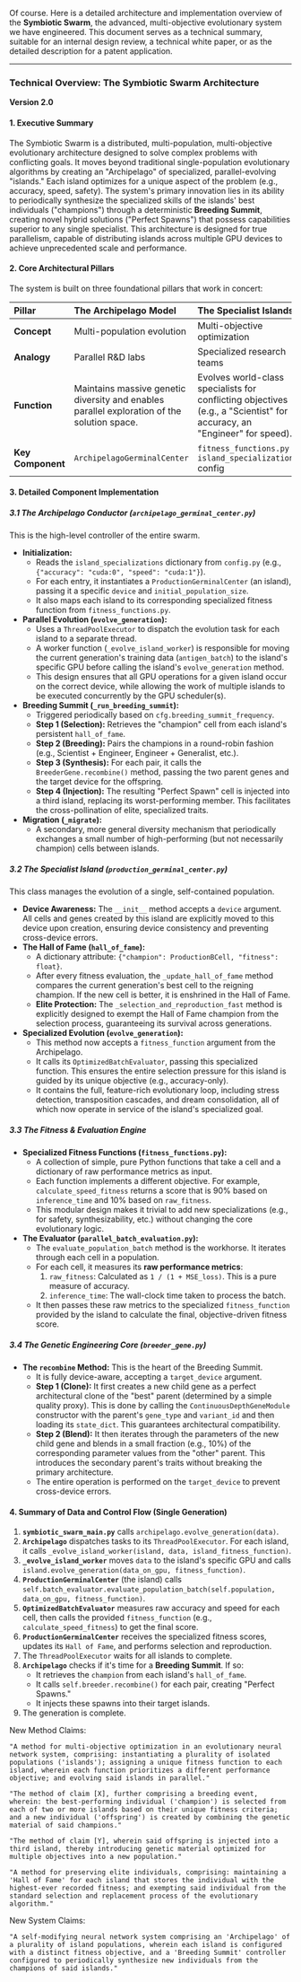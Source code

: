 Of course. Here is a detailed architecture and implementation overview of the **Symbiotic Swarm**, the advanced, multi-objective evolutionary system we have engineered. This document serves as a technical summary, suitable for an internal design review, a technical white paper, or as the detailed description for a patent application.

---

### **Technical Overview: The Symbiotic Swarm Architecture**

**Version 2.0**

#### **1. Executive Summary**

The Symbiotic Swarm is a distributed, multi-population, multi-objective evolutionary architecture designed to solve complex problems with conflicting goals. It moves beyond traditional single-population evolutionary algorithms by creating an "Archipelago" of specialized, parallel-evolving "islands." Each island optimizes for a unique aspect of the problem (e.g., accuracy, speed, safety). The system's primary innovation lies in its ability to periodically synthesize the specialized skills of the islands' best individuals ("champions") through a deterministic **Breeding Summit**, creating novel hybrid solutions ("Perfect Spawns") that possess capabilities superior to any single specialist. This architecture is designed for true parallelism, capable of distributing islands across multiple GPU devices to achieve unprecedented scale and performance.

#### **2. Core Architectural Pillars**

The system is built on three foundational pillars that work in concert:

| Pillar            | **The Archipelago Model**                                                                   | **The Specialist Islands**                                                                                              | **The Breeding Summit**                                                                                              |
| :---------------- | :------------------------------------------------------------------------------------------ | :---------------------------------------------------------------------------------------------------------------------- | :------------------------------------------------------------------------------------------------------------------- |
| **Concept**       | Multi-population evolution                                                                  | Multi-objective optimization                                                                                            | Strategic synthesis & innovation                                                                                     |
| **Analogy**       | Parallel R&D labs                                                                           | Specialized research teams                                                                                              | Cross-departmental project fusion                                                                                    |
| **Function**      | Maintains massive genetic diversity and enables parallel exploration of the solution space. | Evolves world-class specialists for conflicting objectives (e.g., a "Scientist" for accuracy, an "Engineer" for speed). | Intelligently combines the genetic material of the best specialists to create novel, multi-skilled hybrid solutions. |
| **Key Component** | `ArchipelagoGerminalCenter`                                                                 | `fitness_functions.py` & `island_specializations` config                                                                | `BreederGene` & `_run_breeding_summit()`                                                                             |

#### **3. Detailed Component Implementation**

##### **3.1 The Archipelago Conductor (`archipelago_germinal_center.py`)**

This is the high-level controller of the entire swarm.

- **Initialization:**
  - Reads the `island_specializations` dictionary from `config.py` (e.g., `{"accuracy": "cuda:0", "speed": "cuda:1"}`).
  - For each entry, it instantiates a `ProductionGerminalCenter` (an island), passing it a specific `device` and `initial_population_size`.
  - It also maps each island to its corresponding specialized fitness function from `fitness_functions.py`.
- **Parallel Evolution (`evolve_generation`):**
  - Uses a `ThreadPoolExecutor` to dispatch the evolution task for each island to a separate thread.
  - A worker function (`_evolve_island_worker`) is responsible for moving the current generation's training data (`antigen_batch`) to the island's specific GPU before calling the island's `evolve_generation` method.
  - This design ensures that all GPU operations for a given island occur on the correct device, while allowing the work of multiple islands to be executed concurrently by the GPU scheduler(s).
- **Breeding Summit (`_run_breeding_summit`):**
  - Triggered periodically based on `cfg.breeding_summit_frequency`.
  - **Step 1 (Selection):** Retrieves the "champion" cell from each island's persistent `hall_of_fame`.
  - **Step 2 (Breeding):** Pairs the champions in a round-robin fashion (e.g., Scientist + Engineer, Engineer + Generalist, etc.).
  - **Step 3 (Synthesis):** For each pair, it calls the `BreederGene.recombine()` method, passing the two parent genes and the target device for the offspring.
  - **Step 4 (Injection):** The resulting "Perfect Spawn" cell is injected into a third island, replacing its worst-performing member. This facilitates the cross-pollination of elite, specialized traits.
- **Migration (`_migrate`):**
  - A secondary, more general diversity mechanism that periodically exchanges a small number of high-performing (but not necessarily champion) cells between islands.

##### **3.2 The Specialist Island (`production_germinal_center.py`)**

This class manages the evolution of a single, self-contained population.

- **Device Awareness:** The `__init__` method accepts a `device` argument. All cells and genes created by this island are explicitly moved to this device upon creation, ensuring device consistency and preventing cross-device errors.
- **The Hall of Fame (`hall_of_fame`):**
  - A dictionary attribute: `{"champion": ProductionBCell, "fitness": float}`.
  - After every fitness evaluation, the `_update_hall_of_fame` method compares the current generation's best cell to the reigning champion. If the new cell is better, it is enshrined in the Hall of Fame.
  - **Elite Protection:** The `_selection_and_reproduction_fast` method is explicitly designed to exempt the Hall of Fame champion from the selection process, guaranteeing its survival across generations.
- **Specialized Evolution (`evolve_generation`):**
  - This method now accepts a `fitness_function` argument from the Archipelago.
  - It calls its `OptimizedBatchEvaluator`, passing this specialized function. This ensures the entire selection pressure for this island is guided by its unique objective (e.g., accuracy-only).
  - It contains the full, feature-rich evolutionary loop, including stress detection, transposition cascades, and dream consolidation, all of which now operate in service of the island's specialized goal.

##### **3.3 The Fitness & Evaluation Engine**

- **Specialized Fitness Functions (`fitness_functions.py`):**
  - A collection of simple, pure Python functions that take a cell and a dictionary of raw performance metrics as input.
  - Each function implements a different objective. For example, `calculate_speed_fitness` returns a score that is 90% based on `inference_time` and 10% based on `raw_fitness`.
  - This modular design makes it trivial to add new specializations (e.g., for safety, synthesizability, etc.) without changing the core evolutionary logic.
- **The Evaluator (`parallel_batch_evaluation.py`):**
  - The `evaluate_population_batch` method is the workhorse. It iterates through each cell in a population.
  - For each cell, it measures its **raw performance metrics**:
    1.  `raw_fitness`: Calculated as `1 / (1 + MSE_loss)`. This is a pure measure of accuracy.
    2.  `inference_time`: The wall-clock time taken to process the batch.
  - It then passes these raw metrics to the specialized `fitness_function` provided by the island to calculate the final, objective-driven fitness score.

##### **3.4 The Genetic Engineering Core (`breeder_gene.py`)**

- **The `recombine` Method:** This is the heart of the Breeding Summit.
  - It is fully device-aware, accepting a `target_device` argument.
  - **Step 1 (Clone):** It first creates a new child gene as a perfect architectural clone of the "best" parent (determined by a simple quality proxy). This is done by calling the `ContinuousDepthGeneModule` constructor with the parent's `gene_type` and `variant_id` and then loading its `state_dict`. This guarantees architectural compatibility.
  - **Step 2 (Blend):** It then iterates through the parameters of the new child gene and blends in a small fraction (e.g., 10%) of the corresponding parameter values from the "other" parent. This introduces the secondary parent's traits without breaking the primary architecture.
  - The entire operation is performed on the `target_device` to prevent cross-device errors.

#### **4. Summary of Data and Control Flow (Single Generation)**

1.  **`symbiotic_swarm_main.py`** calls `archipelago.evolve_generation(data)`.
2.  **`Archipelago`** dispatches tasks to its `ThreadPoolExecutor`. For each island, it calls `_evolve_island_worker(island, data, island_fitness_function)`.
3.  **`_evolve_island_worker`** moves `data` to the island's specific GPU and calls `island.evolve_generation(data_on_gpu, fitness_function)`.
4.  **`ProductionGerminalCenter`** (the island) calls `self.batch_evaluator.evaluate_population_batch(self.population, data_on_gpu, fitness_function)`.
5.  **`OptimizedBatchEvaluator`** measures raw accuracy and speed for each cell, then calls the provided `fitness_function` (e.g., `calculate_speed_fitness`) to get the final score.
6.  **`ProductionGerminalCenter`** receives the specialized fitness scores, updates its `Hall of Fame`, and performs selection and reproduction.
7.  The `ThreadPoolExecutor` waits for all islands to complete.
8.  **`Archipelago`** checks if it's time for a **Breeding Summit**. If so:
    - It retrieves the `champion` from each island's `hall_of_fame`.
    - It calls `self.breeder.recombine()` for each pair, creating "Perfect Spawns."
    - It injects these spawns into their target islands.
9.  The generation is complete.

New Method Claims:

    "A method for multi-objective optimization in an evolutionary neural network system, comprising: instantiating a plurality of isolated populations ('islands'); assigning a unique fitness function to each island, wherein each function prioritizes a different performance objective; and evolving said islands in parallel."

    "The method of claim [X], further comprising a breeding event, wherein: the best-performing individual ('champion') is selected from each of two or more islands based on their unique fitness criteria; and a new individual ('offspring') is created by combining the genetic material of said champions."

    "The method of claim [Y], wherein said offspring is injected into a third island, thereby introducing genetic material optimized for multiple objectives into a new population."

    "A method for preserving elite individuals, comprising: maintaining a 'Hall of Fame' for each island that stores the individual with the highest-ever recorded fitness; and exempting said individual from the standard selection and replacement process of the evolutionary algorithm."

New System Claims:

    "A self-modifying neural network system comprising an 'Archipelago' of a plurality of island populations, wherein each island is configured with a distinct fitness objective, and a 'Breeding Summit' controller configured to periodically synthesize new individuals from the champions of said islands."
